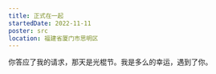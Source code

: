 ```yaml
---
title: 正式在一起
startedDate: 2022-11-11
poster: src
location: 福建省厦门市思明区
---
```


你答应了我的请求，那天是光棍节。我是多么的幸运，遇到了你。
